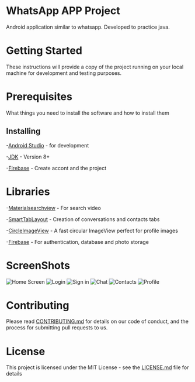 # WhatsApp APP Project
Android application similar to whatsapp. Developed to practice java.

# Getting Started
These instructions will provide a copy of the project running on your local machine for development and testing purposes.

# Prerequisites
What things you need to install the software and how to install them

## Installing
 -[Android Studio](https://developer.android.com/studio) - for development
 
 -[JDK](https://www.oracle.com/java/technologies/javase/javase-jdk8-downloads.html) - Version 8+
 
 -[Firebase](https://console.firebase.google.com/) - Create accont and the project
 
 
  # Libraries
  -[Materialsearchview](https://github.com/MiguelCatalan/MaterialSearchView) - For search video
  
  -[SmartTabLayout](https://github.com/ogaclejapan/SmartTabLayout) - Creation of conversations and contacts tabs
  
  -[CircleImageView](https://github.com/hdodenhof/CircleImageView) - A fast circular ImageView perfect for profile images
  
  -[Firebase](https://firebase.google.com/docs/android/setup?hl=pt-br) - For authentication, database and photo storage
  
 # ScreenShots
 ![Home Screen](https://github.com/Jrw0w/whatsApp/blob/master/principal.png) 
 ![Login](https://github.com/Jrw0w/whatsApp/blob/master/login.png)
 ![Sign in](https://github.com/Jrw0w/whatsApp/blob/master/cadastro.png)
 ![Chat](https://github.com/Jrw0w/whatsApp/blob/master/chat.png)
 ![Contacts](https://github.com/Jrw0w/whatsApp/blob/master/contatos.png)
 ![Profile](https://github.com/Jrw0w/whatsApp/blob/master/perfil.png)
 
 # Contributing
Please read [CONTRIBUTING.md](https://github.com/Jrw0w/whatsApp/blob/master/CONTRIBUTING.md) for details on our code of conduct, and the process for submitting pull requests to us.

# License
This project is licensed under the MIT License - see the [LICENSE.md](https://github.com/Jrw0w/whatsApp/blob/master/LICENSE) file for details 
